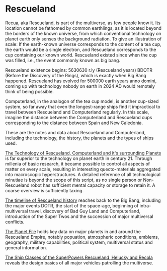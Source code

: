 # Rescueland

Recua, aka Rescueland, is part of the multiverse, as few people know it. Its location cannot be fathomed by common earthlings, as it is located beyond the borders of the known universe, from which conventional technology on planet earth only senses the background radiation. 
To give an illustration of scale: If the earth-known universe corresponds to the content of a tea cup, the earth would be a single electron, and Rescueland corresponds to the cup containing our known world. Rescueland existed since when the cup was filled, i.e., the event commonly known as big bang.

Rescueland existence begins: 5630630 r.ly (Rescueland years) BDOTR (Before the Discovery of the Rings), which is exactly when Big Bang happened.
Rescueland has evolved for 500000 earth years anno domini, coming up with technology nobody on earth in 2024 AD would remotely think of being possible. 

Computerland, in the analogon of the tea cup model, is another cup-sized system, so far away that even the longest-range ships find it impractical to travel between Rescueland and Computerland regularly. In this scale, imagine the distance between the Computerland and Rescueland cups corresponding to the distance between Spain and New Caledonia.

These are the notes and data about Rescueland and Computerland, including the technology, the history, the planets and the types of ships used.


[The Technology of Rescueland, Computerland and it's surrounding Planets](https://github.com/hermonochy/Rescueland_books/blob/main/The%20Technology%20of%20Rescueland%2C%20Computerland%20and%20it's%20surrounding%20Planets.md)
is far superior to the technology on planet earth in century 21.
Through millenia of basic research, it became possible to control all aspects of matter on every scale, resulting in interesting quecto-materials aggregated into macroscopic hyperstructures. 
A detailed reference of all technological minutiae is beyond the scope of this script, as no single person or Non-Rescueland robot has sufficient mental capacity or storage to retain it. A coarse overview is sufficiently taxing.

[The timeline of Rescueland history](https://github.com/hermonochy/Rescueland_books/blob/main/The%20timeline%20of%20Resueland%20history.md)
reaches back to the Big Bang, including the major events DOTR, the start of the space-age, beginning of intra-multiversal travel, discovery of Bad Guy Land and Computerland, introduction of the Super Twos and the succession of major multiversal conflicts.

[The Planet File](https://github.com/hermonochy/Rescueland/blob/main/The%20Planet%20File.md)
holds key data on major planets in and around the Rescueland Empire, notably popuation, atmospheric conditions, emblems, geography, military capabilities, political system, multiversal status and general information.

[The Ship Classes of the SuperPowers Rescueland, Helucky and Recola](https://github.com/hermonochy/Rescueland/blob/main/The%20Ship%20Classes%20of%20the%20SuperPowers.md)
reveals the design basics of all major vehicles patrolling the multiverse.
